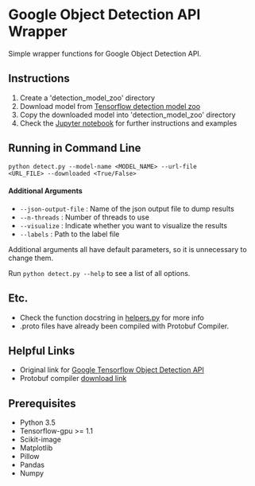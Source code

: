 # Google Object Detection API Wrapper
Simple wrapper functions for Google Object Detection API.

## Instructions
1. Create a 'detection_model_zoo' directory
2. Download model from [Tensorflow detection model zoo](https://github.com/tensorflow/models/blob/master/object_detection/g3doc/detection_model_zoo.md)
3. Copy the downloaded model into 'detection_model_zoo' directory
4. Check the [Jupyter notebook](https://github.com/1202kbs/object-detection-api-wrapper/blob/master/Google%20Object%20Detection%20API%20Wrapper%20Tutorial.ipynb) for further instructions and examples

## Running in Command Line
<code>python detect.py --model-name <MODEL_NAME> --url-file <URL_FILE> --downloaded <True/False></code>

#### Additional Arguments
* <code>--json-output-file</code> : Name of the json output file to dump results
* <code>--n-threads</code> : Number of threads to use
* <code>--visualize</code> : Indicate whether you want to visualize the results
* <code>--labels</code> : Path to the label file

Additional arguments all have default parameters, so it is unnecessary to change them.

Run <code>python detect.py --help</code> to see a list of all options.

## Etc.
* Check the function docstring in [helpers.py](https://github.com/1202kbs/object-detection-api-wrapper/blob/master/helpers.py) for more info
* .proto files have already been compiled with Protobuf Compiler.

## Helpful Links
* Original link for [Google Tensorflow Object Detection API](https://github.com/tensorflow/models/tree/master/object_detection)
* Protobuf compiler [download link](https://github.com/google/protobuf/releases/tag/v3.3.0)

## Prerequisites
* Python 3.5
* Tensorflow-gpu >= 1.1
* Scikit-image
* Matplotlib
* Pillow
* Pandas
* Numpy